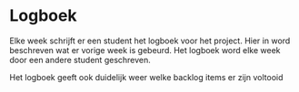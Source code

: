 # Logboek

Elke week schrijft er een student het logboek voor het project. Hier in word
beschreven wat er vorige week is gebeurd. Het logboek word elke week door een
andere student geschreven.

Het logboek geeft ook duidelijk weer welke backlog items er zijn voltooid 

